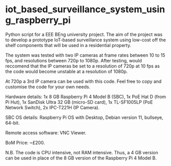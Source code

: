 # iot_based_surveillance_system_using_raspberry_pi
Python script for a EEE BEng university project. The aim of the project was to develop a prototype IoT-based surveillance system using low-cost off the shelf components that will be used in a residential property. 

The system was tested with two IP cameras at frame rates between 10 to 15 fps, and resolutions between 720p to 1080p. After testing, would reccomend that the IP cameras be set to a resolution of 720p at 10 fps as the code would become unstable at a resolution of 1080p. 

At 720p a 3rd IP camera can be used with this code. Feel free to copy and customise the code for your own needs.

Hardware details: 1x 8 GB Raspberry Pi 4 Model B (SBC), 1x PoE Hat D (from Pi Hut), 1x SanDisk Ultra 32 GB (micro-SD card), 1x TL-SF1005LP (PoE Network Switch), 2x IPC-T221H (IP Camera).

SBC OS details: Raspberry Pi OS with Desktop, Debian version 11, bullseye, 64-bit.

Remote access software: VNC Viewer.

BoM Price: ~£200.

N.B. The code is CPU intensive, not RAM intensive. Thus, a 4 GB version can be used in place of the 8 GB version of the Raspberry Pi 4 Model B.
